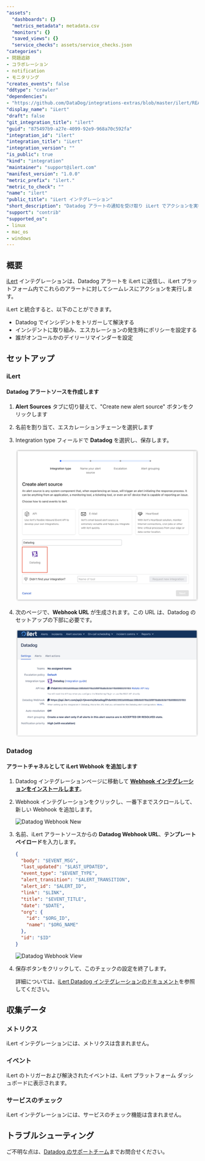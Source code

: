 ```yaml
---
"assets":
  "dashboards": {}
  "metrics_metadata": metadata.csv
  "monitors": {}
  "saved_views": {}
  "service_checks": assets/service_checks.json
"categories":
- 問題追跡
- コラボレーション
- notification
- モニタリング
"creates_events": false
"ddtype": "crawler"
"dependencies":
- "https://github.com/DataDog/integrations-extras/blob/master/ilert/README.md"
"display_name": "iLert"
"draft": false
"git_integration_title": "ilert"
"guid": "875497b9-a27e-4099-92e9-968a70c592fa"
"integration_id": "ilert"
"integration_title": "iLert"
"integration_version": ""
"is_public": true
"kind": "integration"
"maintainer": "support@ilert.com"
"manifest_version": "1.0.0"
"metric_prefix": "ilert."
"metric_to_check": ""
"name": "ilert"
"public_title": "iLert インテグレーション"
"short_description": "Datadog アラートの通知を受け取り iLert でアクションを実行します。"
"support": "contrib"
"supported_os":
- linux
- mac_os
- windows
---
```


## 概要

[iLert][1] インテグレーションは、Datadog アラートを iLert に送信し、iLert プラットフォーム内でこれらのアラートに対してシームレスにアクションを実行します。

iLert と統合すると、以下のことができます。

- Datadog でインシデントをトリガーして解決する
- インシデントに取り組み、エスカレーションの発生時にポリシーを設定する
- 誰がオンコールかのデイリーリマインダーを設定

## セットアップ

### iLert

#### Datadog アラートソースを作成します

1. **Alert Sources** タブに切り替えて、"Create new alert source" ボタンをクリックします

2. 名前を割り当て、エスカレーションチェーンを選択します

3. Integration type フィールドで **Datadog** を選択し、保存します。

   ![iLert Alert Source New][2]

4. 次のページで、**Webhook URL** が生成されます。この URL は、Datadog のセットアップの下部に必要です。

   ![iLert Alert Source View][3]

### Datadog

#### アラートチャネルとして iLert Webhook を追加します

1. Datadog インテグレーションページに移動して [**Webhook インテグレーションをインストールします**][4]。
2. Webhook インテグレーションをクリックし、一番下までスクロールして、新しい Webhook を追加します。

   ![Datadog Webhook New][5]

3. 名前、iLert アラートソースからの **Datadog Webhook URL**、**テンプレートペイロード**を入力します。

   ```json
   {
     "body": "$EVENT_MSG",
     "last_updated": "$LAST_UPDATED",
     "event_type": "$EVENT_TYPE",
     "alert_transition": "$ALERT_TRANSITION",
     "alert_id": "$ALERT_ID",
     "link": "$LINK",
     "title": "$EVENT_TITLE",
     "date": "$DATE",
     "org": {
       "id": "$ORG_ID",
       "name": "$ORG_NAME"
     },
     "id": "$ID"
   }
   ```

   ![Datadog Webhook View][6]

4. 保存ボタンをクリックして、このチェックの設定を終了します。

   詳細については、[iLert Datadog インテグレーションのドキュメント][7]を参照してください。

## 収集データ

### メトリクス

iLert インテグレーションには、メトリクスは含まれません。

### イベント

iLert のトリガーおよび解決されたイベントは、iLert プラットフォーム ダッシュボードに表示されます。

### サービスのチェック

iLert インテグレーションには、サービスのチェック機能は含まれません。

## トラブルシューティング

ご不明な点は、[Datadog のサポートチーム][8]までお問合せください。

[1]: https://www.ilert.com
[2]: https://raw.githubusercontent.com/DataDog/integrations-extras/master/ilert/images/datadog-alert-source-new.png
[3]: https://raw.githubusercontent.com/DataDog/integrations-extras/master/ilert/images/datadog-alert-source-view.png
[4]: https://app.datadoghq.com/account/settings#integrations
[5]: https://raw.githubusercontent.com/DataDog/integrations-extras/master/ilert/images/datadog-webhook-new.png
[6]: https://raw.githubusercontent.com/DataDog/integrations-extras/master/ilert/images/datadog-webhook-view.png
[7]: https://docs.ilert.com/integrations/datadog
[8]: https://docs.datadoghq.com/help/

